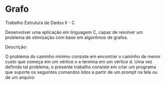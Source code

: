 # Grafo
Trabalho Estrutura de Dados II - C

Desenvolver uma aplicação em linguagem C, capaz de resolver um problema de otimização com
base em algoritmos de grafos.

Descrição:

O problema do caminho mínimo consiste em encontrar o caminho de menor custo que começa em um vértice
o e termina em um vértice d. Uma vez definido tal problema, o presente trabalho consiste em criar um programa
que suporte os seguintes comandos lidos a partir de um prompt na tela ou de um arquivo
